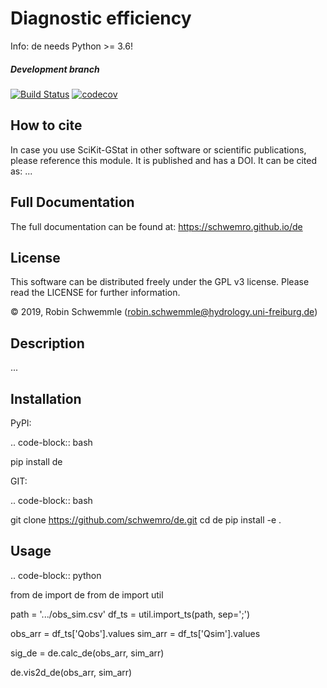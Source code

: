 # Diagnostic efficiency

Info: de needs Python >= 3.6!

##### Development branch
[![Build Status](https://travis-ci.com/schwemro/de.svg?token=xpMVcD4f5rphE6dVCxpb&branch=master)](https://travis-ci.com/schwemro/de)
[![codecov](https://codecov.io/gh/schwemro/de/branch/master/graph/badge.svg)](https://codecov.io/gh/schwemro/de)

## How to cite

In case you use SciKit-GStat in other software or scientific publications,
please reference this module. It is published and has a DOI. It can be cited
as:
    ...

## Full Documentation

The full documentation can be found at: https://schwemro.github.io/de

## License
This software can be distributed freely under the GPL v3 license. Please read the LICENSE for further information.

© 2019, Robin Schwemmle (<robin.schwemmle@hydrology.uni-freiburg.de>)

## Description

...

## Installation
PyPI:

.. code-block:: bash

  pip install de

GIT:

.. code-block:: bash

  git clone https://github.com/schwemro/de.git
  cd de
  pip install -e .

## Usage

.. code-block:: python

  from de import de
  from de import util

  path = '.../obs_sim.csv'
  df_ts = util.import_ts(path, sep=';')

  obs_arr = df_ts['Qobs'].values
  sim_arr = df_ts['Qsim'].values

  sig_de = de.calc_de(obs_arr, sim_arr)

  de.vis2d_de(obs_arr, sim_arr)
